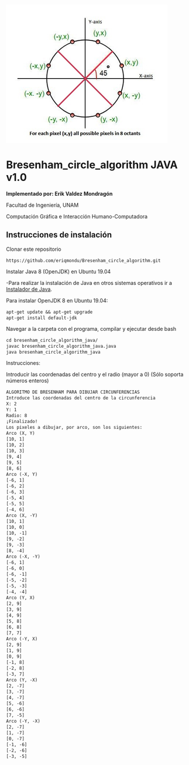 ![java](bresenham.jpg)


# Bresenham_circle_algorithm JAVA v1.0

**Implementado por: Erik Valdez Mondragón**

Facultad de Ingeniería, UNAM

Computación Gráfica e Interacción Humano-Computadora

## Instrucciones de instalación

Clonar este repositorio

	https://github.com/eriqmondu/Bresenham_circle_algorithm.git


Instalar Java 8 (OpenJDK) en Ubuntu 19.04

-Para realizar la instalación de Java en otros sistemas operativos ir a [Instalador de Java](https://www.java.com/es/download/).

Para instalar OpenJDK 8 en Ubuntu 19.04:
	
	apt-get update && apt-get upgrade
	apt-get install default-jdk

Navegar a la carpeta con el programa, compilar y ejecutar desde bash

	cd bresenham_circle_algorithm_java/
	javac bresenham_circle_algorithm_java.java
	java bresenham_circle_algorithm_java

Instrucciones:

Introducir las coordenadas del centro y el radio (mayor a 0)
(Sólo soporta números enteros)

	ALGORITMO DE BRESENHAM PARA DIBUJAR CIRCUNFERENCIAS
	Introduce las coordenadas del centro de la circunferencia
	X: 2
	Y: 1
	Radio: 8
	¡Finalizado!
	Los pixeles a dibujar, por arco, son los siguientes:
	Arco (X, Y)
	[10, 1]
	[10, 2]
	[10, 3]
	[9, 4]
	[9, 5]
	[8, 6]
	Arco (-X, Y)
	[-6, 1]
	[-6, 2]
	[-6, 3]
	[-5, 4]
	[-5, 5]
	[-4, 6]
	Arco (X, -Y)
	[10, 1]
	[10, 0]
	[10, -1]
	[9, -2]
	[9, -3]
	[8, -4]
	Arco (-X, -Y)
	[-6, 1]
	[-6, 0]
	[-6, -1]
	[-5, -2]
	[-5, -3]
	[-4, -4]
	Arco (Y, X)
	[2, 9]
	[3, 9]
	[4, 9]
	[5, 8]
	[6, 8]
	[7, 7]
	Arco (-Y, X)
	[2, 9]
	[1, 9]
	[0, 9]
	[-1, 8]
	[-2, 8]
	[-3, 7]
	Arco (Y, -X)
	[2, -7]
	[3, -7]
	[4, -7]
	[5, -6]
	[6, -6]
	[7, -5]
	Arco (-Y, -X)
	[2, -7]
	[1, -7]
	[0, -7]
	[-1, -6]
	[-2, -6]
	[-3, -5]
			
